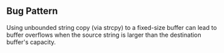 ## Bug Pattern

Using unbounded string copy (via strcpy) to a fixed-size buffer can lead to buffer overflows when the source string is larger than the destination buffer's capacity.